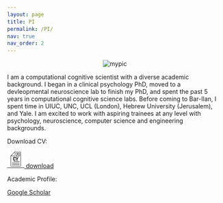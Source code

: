 ```yaml
---
layout: page
title: PI
permalink: /PI/
nav: true
nav_order: 2
---
```


<p align="center">
  <img src="../assets/img/prof_pic.png" alt="mypic" width="300">
</p>

I am a computational cognitive scientist with a diverse academic background. I began in a clinical psychology PhD, moved to a devleopmental neuroscience lab to finish my PhD, and spent the past 5 years in computational cognitive science labs. Before coming to Bar-Ilan, I spent time in UIUC, UNC, UCL (London), Hebrew University (Jerusalem), and Yale. I am excited to work with aspiring trainees at any level with psychology, neuroscience, computer science and engineering backgrounds.

Download CV:

<a href="../assets/pdf/CV.pdf" download>
  <img src="../assets/img/cv_icon.png" alt="Download" style="width: 40px; height: 40px;"/> download
</a>

Academic Profile:

[Google Scholar](https://link-url-here.org)
